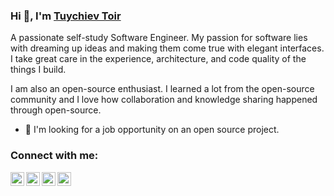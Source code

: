 ### Hi 👋, I'm [Tuychiev Toir][linkedin]

A passionate self-study Software Engineer. My passion for software lies with dreaming up ideas and making them come true with elegant interfaces. I take great care in the experience, architecture, and code quality of the things I build.

I am also an open-source enthusiast. I learned a lot from the open-source community and I love how collaboration and knowledge sharing happened through open-source.


- 💼 I'm looking for a job opportunity on an open source project.

### Connect with me:

[<img align="left" alt="Toir's Telegram" width="22" src="https://cdn.jsdelivr.net/npm/simple-icons@v3/icons/telegram.svg" />][telegram]
[<img align="left" alt="Toir's Twitter" width="22" src="https://cdn.jsdelivr.net/npm/simple-icons@v3/icons/twitter.svg" />][twitter]
[<img align="left" alt="Toir's LinkedIn" width="22" src="https://cdn.jsdelivr.net/npm/simple-icons@v3/icons/linkedin.svg" />][linkedin]
[<img align="left" alt="Toir's Instagram" width="22" src="https://cdn.jsdelivr.net/npm/simple-icons@v3/icons/instagram.svg" />][instagram]

<!--📈 My GitHub Stats
<p align="center"> <img src="https://github-readme-stats.vercel.app/api?username=toir427&show_icons=true&theme=white" alt="toir427" />-->

[safenetpay]: https://www.safenetpay.com
[telegram]: https://t.me/toir427
[twitter]: https://twitter.com/toir427
[linkedin]: https://www.linkedin.com/in/toir427
[instagram]: https://www.instagram.com/toir427
